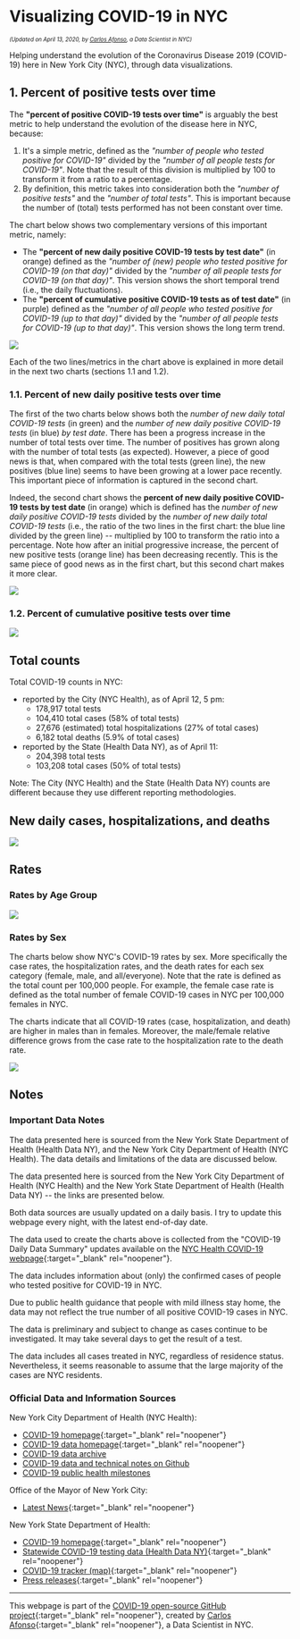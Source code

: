 # Visualizing COVID-19 in NYC

<p style="font-size:70%;"><i>(Updated on April 13, 2020, by <a href="https://www.linkedin.com/in/carlos-afonso-w" target="&#95;blank" rel="noopener">Carlos Afonso</a>, a Data Scientist in NYC)</i></p>

Helping understand the evolution of the Coronavirus Disease 2019 (COVID-19) here in New York City (NYC), through data visualizations.

## 1. Percent of positive tests over time

The **"percent of positive COVID-19 tests over time"** is arguably the best metric to help understand the evolution of the disease here in NYC, because:
1. It's a simple metric, defined as the *"number of people who tested positive for COVID-19"* divided by the *"number of all people tests for COVID-19"*. Note that the result of this division is multiplied by 100 to transform it from a ratio to a percentage.
2. By definition, this metric takes into consideration both the *"number of positive tests"* and the *"number of total tests"*. This is important because the number of (total) tests performed has not been constant over time.

The chart below shows two complementary versions of this important metric, namely:
* The **"percent of new daily positive COVID-19 tests by test date"** (in orange) defined as the *"number of (new) people who tested positive for COVID-19 (on that day)"* divided by the *"number of all people tests for COVID-19 (on that day)"*. This version shows the short temporal trend (i.e., the daily fluctuations).
* The **"percent of cumulative positive COVID-19 tests as of test date"** (in purple) defined as the *"number of all people who tested positive for COVID-19 (up to that day)"* divided by the *"number of all people tests for COVID-19 (up to that day)"*. This version shows the long term trend.

<img src="images/nyc-covid-19-positive-pct-over-time.svg" style="max-height:95vh; height:auto; width:auto; margin:auto; display:block;">

Each of the two lines/metrics in the chart above is explained in more detail in the next two charts (sections 1.1 and 1.2).

### 1.1. Percent of new daily positive tests over time

The first of the two charts below shows both the *number of new daily total COVID-19 tests* (in green) and the *number of new daily positive COVID-19 tests* (in blue) *by test date*. There has been a progress increase in the number of total tests over time. The number of positives has grown along with the number of total tests (as expected). However, a piece of good news is that, when compared with the total tests (green line), the new positives (blue line) seems to have been growing at a lower pace recently. This important piece of information is captured in the second chart.

Indeed, the second chart shows the **percent of new daily positive COVID-19 tests by test date** (in orange) which is defined has the *number of new daily positive COVID-19 tests* divided by the *number of new daily total COVID-19 tests* (i.e., the ratio of the two lines in the first chart: the blue line divided by the green line) -- multiplied by 100 to transform the ratio into a percentage. Note how after an initial progressive increase, the percent of new positive tests (orange line) has been decreasing recently. This is the same piece of good news as in the first chart, but this second chart makes it more clear.

<img src="images/nyc-covid-19-new-daily-tests-over-time.svg" style="max-height:95vh; height:auto; width:auto; margin:auto; display:block;">

### 1.2. Percent of cumulative positive tests over time

<img src="images/nyc-covid-19-cumulative-tests-over-time.svg" style="max-height:95vh; height:auto; width:auto; margin:auto; display:block;">

## Total counts

Total COVID-19 counts in NYC:
* reported by the City (NYC Health), as of April 12, 5 pm:
  * 178,917 total tests
  * 104,410 total cases (58% of total tests)
  * 27,676 (estimated) total hospitalizations (27% of total cases)
  * 6,182 total deaths (5.9% of total cases)
* reported by the State (Health Data NY), as of April 11:
  * 204,398 total tests
  * 103,208 total cases (50% of total tests)

<!---
  * 6,898 total deaths (as of April 12, 12:30 pm)
--->

Note: The City (NYC Health) and the State (Health Data NY) counts are different because they use different reporting methodologies.

<!---
The State is faster in including new counts in its data reports but less accurate in the date attribution. While the City is more accurate in the date attribution but slower in including new counts in its data (because it takes extra time to do a better date attribution). Because of this, for data released on the same day, the State counts are usually higher than the City counts.
--->

## New daily cases, hospitalizations, and deaths

<img src="images/nyc-covid-19-new-daily-counts.svg" style="max-height:95vh; height:auto; width:auto; margin:auto; display:block;">

<!---
<img src="images/nyc-covid-19-new-daily-cases-hosps-deaths.svg" style="max-width:500px; width:98%; height:auto; margin:auto; display:block;">
--->

<!---
### NYC cases over Time

The number of total cases is expected to have an initial (potentially rapid) increase until it reaches a plateau. Nevertheless, some of the substantial increases in the number of cases may be at least partially explained by an increase in the testing capacity. For example, on March 17, a [news release from the Office of the Mayor](https://www1.nyc.gov/office-of-the-mayor/news/160-20/mayor-de-blasio-nyc-health-hospitals-bioreference-laboratories-expanded-capacity-to) announced an increase in the testing capacity in NYC, to allow 5,000 daily COVID-19 tests (starting March 19). So, some of the significant increases in the number of cases in the first days after March 19 may be partially explained by this new increased testing capacity.

<img src="images/nyc-covid-19-total-and-new-cases-over-time.svg" style="max-width:500px; width:98%; height:auto; margin:auto; display:block;">
--->

## Rates

### Rates by Age Group

<!---
The large majority (98%) of the deaths were in people with underlying conditions (Diabetes, Lung Disease, Cancer, Immunodeficiency, Heart Disease, Hypertension, Asthma, Kidney Disease, or GI/Liver Disease.)
--->

<img src="images/nyc-covid-19-rates-by-age.svg" style="max-height:95vh; height:auto; width:auto; margin:auto; display:block;">

<!---
<img src="images/nyc-covid-19-rates-by-age.svg" style="max-width:500px; width:98%; height:auto; margin:auto; display:block;">
--->

### Rates by Sex

The charts below show NYC's COVID-19 rates by sex. More specifically the case rates, the hospitalization rates, and the death rates for each sex category (female, male, and all/everyone). Note that the rate is defined as the total count per 100,000 people. For example, the female case rate is defined as the total number of female COVID-19 cases in NYC per 100,000 females in NYC.

The charts indicate that all COVID-19 rates (case, hospitalization, and death) are higher in males than in females. Moreover, the male/female relative difference grows from the case rate to the hospitalization rate to the death rate.

<!---
Currently (Apr 6, 2020) there are 31,319 total female COVID-19 cases in NYC and it's estimated that the female population in NYC is around 4.4. million, thus the female COVID-19 rate is 713 per 100,000 people.
--->

<img src="images/nyc-covid-19-rates-by-sex.svg" style="max-height:95vh; height:auto; width:auto; margin:auto; display:block;">

<!---
### NYC cases by Borough

<img src="images/nyc-covid-19-cases-by-borough.svg" style="max-width:500px; width:98%; height:auto; margin:auto; display:block;">
--->

## Notes

### Important Data Notes

The data presented here is sourced from the New York State Department of Health (Health Data NY), and the New York City Department of Health (NYC Health). The data details and limitations of the data are discussed below.

The data presented here is sourced from the New York City Department of Health (NYC Health) and the New York State Department of Health (Health Data NY) -- the links are presented below.

Both data sources are usually updated on a daily basis. I try to update this webpage every night, with the latest end-of-day date.

The data used to create the charts above is collected from the "COVID-19 Daily Data Summary" updates available on the [NYC Health COVID-19 webpage](https://www1.nyc.gov/site/doh/covid/covid-19-main.page){:target="&#95;blank" rel="noopener"}.

The data includes information about (only) the confirmed cases of people who tested positive for COVID-19 in NYC.

Due to public health guidance that people with mild illness stay home, the data may not reflect the true number of all positive COVID-19 cases in NYC.

The data is preliminary and subject to change as cases continue to be investigated. It may take several days to get the result of a test.

The data includes all cases treated in NYC, regardless of residence status. Nevertheless, it seems reasonable to assume that the large majority of the cases are NYC residents.

### Official Data and Information Sources

New York City Department of Health (NYC Health):
* [COVID-19 homepage](https://www1.nyc.gov/site/doh/health/health-topics/coronavirus.page){:target="&#95;blank" rel="noopener"}
* [COVID-19 data homepage](https://www1.nyc.gov/site/doh/covid/covid-19-data.page){:target="&#95;blank" rel="noopener"}
* [COVID-19 data archive](https://www1.nyc.gov/site/doh/covid/covid-19-data-archive.page)
* [COVID-19 data and technical notes on Github](https://github.com/nychealth/coronavirus-data)
* [COVID-19 public health milestones](https://www1.nyc.gov/site/doh/covid/covid-19-goals.page)

Office of the Mayor of New York City:
* [Latest News](https://www1.nyc.gov/office-of-the-mayor/news.page){:target="&#95;blank" rel="noopener"}

New York State Department of Health:
* [COVID-19 homepage](https://coronavirus.health.ny.gov){:target="&#95;blank" rel="noopener"}
* [Statewide COVID-19 testing data (Health Data NY)](https://health.data.ny.gov/Health/New-York-State-Statewide-COVID-19-Testing/xdss-u53e){:target="&#95;blank" rel="noopener"}
* [COVID-19 tracker (map)](https://covid19tracker.health.ny.gov/views/NYS-COVID19-Tracker/NYSDOHCOVID-19Tracker-Map){:target="&#95;blank" rel="noopener"}
* [Press releases](https://health.ny.gov/press/releases/2020/index.htm){:target="&#95;blank" rel="noopener"}

---

This webpage is part of the [COVID-19 open-source GitHub project](https://github.com/carlos-afonso/COVID-19){:target="&#95;blank" rel="noopener"}, created by [Carlos Afonso](https://www.linkedin.com/in/carlos-afonso-w){:target="&#95;blank" rel="noopener"}, a Data Scientist in NYC.
